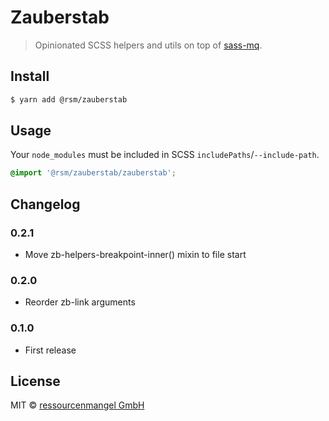 # Zauberstab

> Opinionated SCSS helpers and utils on top of [sass-mq](https://sass-mq.github.io/sass-mq/).

## Install

```bash
$ yarn add @rsm/zauberstab
```

## Usage

Your `node_modules` must be included in SCSS `includePaths`/`--include-path`.

```scss
@import '@rsm/zauberstab/zauberstab';
```

## Changelog

### 0.2.1

* Move zb-helpers-breakpoint-inner() mixin to file start

### 0.2.0

* Reorder zb-link arguments

### 0.1.0

* First release

## License

MIT © [ressourcenmangel GmbH](https://ressourcenmangel.de)
